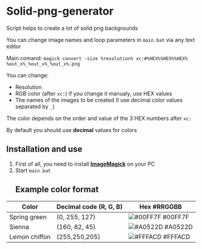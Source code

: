 # Solid-png-generator

Script helps to create a lot of solid png backgrounds   

You can change image names and loop parameters in `main.bat` via any text editor


Main comand: 
`magick convert -size %resolution% xc:#%HEX%%HEX%%HEX% %out_x%_%out_x%_%out_x%.png`

You can change:
- Resolution
- RGB color (after `xc:`) if you change it manualy, use HEX values
- The names of the images to be created (I use decimal color values separated by `_`)

The color depends on the order and value of the 3 HEX numbers after `xc:`

By default you should use **decimal** values for colors


## Installation and use

 1. First of all, you need to install **[ImageMagick](https://imagemagick.org/script/download.php)** on your PC
 2. Start `main.bat`
    ## Example color format 

| Color   | Decimal code (R, G, B) | Hex #RRGGBB |
|---------|-------------------|-----|
| Spring green | (0, 255, 127) |![#00FF7F](https://via.placeholder.com/20/00FF7F?text=+) #00FF7F |
| Sienna | (160, 82, 45) |![#A0522D](https://via.placeholder.com/20/A0522D?text=+) #A0522D |
| Lemon chiffon | (255,250,205) |![#FFFACD](https://via.placeholder.com/20/FFFACD?text=+) #FFFACD |

